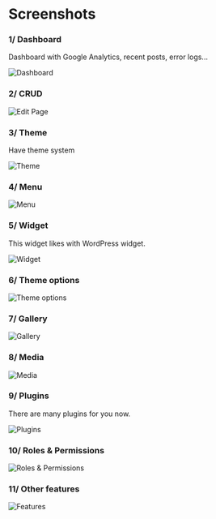 # Screenshots

### 1/ Dashboard
Dashboard with Google Analytics, recent posts, error logs...

![Dashboard](https://botble.com/uploads/1/docs/screenshots/dashboard.png)

### 2/ CRUD

![Edit Page](http://docs.botble.com/uploads/screenshots/edit-page.png)

### 3/ Theme
Have theme system

![Theme](https://botble.com/uploads/1/docs/screenshots/theme.png)

### 4/ Menu

![Menu](http://docs.botble.com/uploads/screenshots/menu.png)


### 5/ Widget
This widget likes with WordPress widget.

![Widget](https://botble.com/uploads/1/docs/screenshots/menu.png)

### 6/ Theme options

![Theme options](https://botble.com/uploads/1/docs/screenshots/theme-option.png)

### 7/ Gallery

![Gallery](https://botble.com/uploads/1/docs/screenshots/gallery.png)

### 8/ Media

![Media](https://botble.com/uploads/1/docs/screenshots/media.png)

### 9/ Plugins
There are many plugins for you now.

![Plugins](https://botble.com/uploads/1/docs/screenshots/plugin.png)

### 10/ Roles & Permissions

![Roles & Permissions](https://botble.com/uploads/1/docs/screenshots/role-permission.png)

### 11/ Other features

![Features](https://botble.com/uploads/1/docs/screenshots/other.png)
